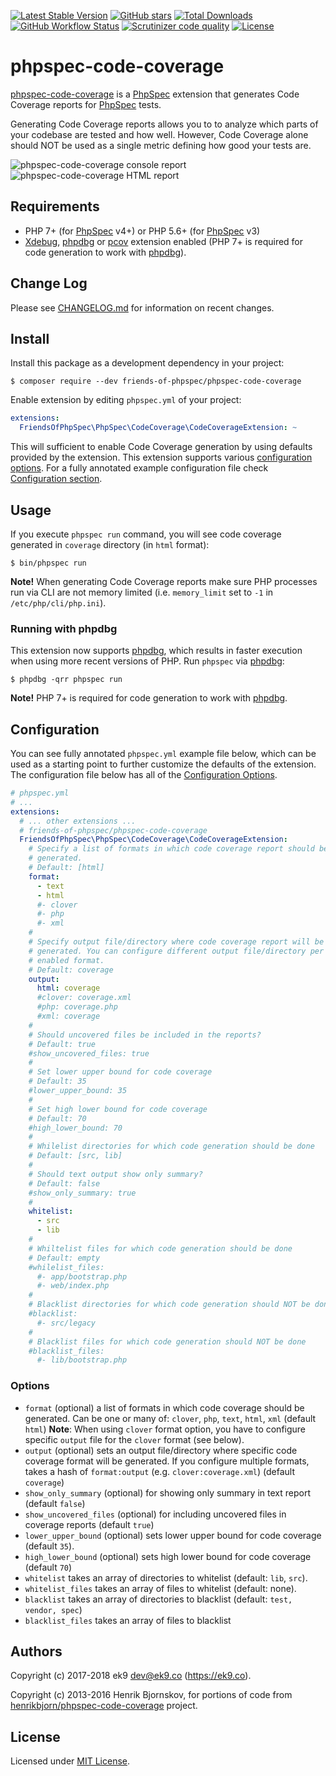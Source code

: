 [![Latest Stable Version](https://img.shields.io/packagist/v/friends-of-phpspec/phpspec-code-coverage.svg?style=flat-square)](https://packagist.org/packages/friends-of-phpspec/phpspec-code-coverage)
 [![GitHub stars](https://img.shields.io/github/stars/friends-of-phpspec/phpspec-code-coverage.svg?style=flat-square)](https://packagist.org/packages/friends-of-phpspec/phpspec-code-coverage)
 [![Total Downloads](https://img.shields.io/packagist/dt/friends-of-phpspec/phpspec-code-coverage.svg?style=flat-square)](https://packagist.org/packages/friends-of-phpspec/phpspec-code-coverage)
 [![GitHub Workflow Status](https://img.shields.io/github/workflow/status/friends-of-phpspec/phpspec-code-coverage/Continuous%20Integration?style=flat-square)](https://github.com/friends-of-phpspec/phpspec-code-coverage/actions)
 [![Scrutinizer code quality](https://img.shields.io/scrutinizer/quality/g/friends-of-phpspec/phpspec-code-coverage/master.svg?style=flat-square)](https://scrutinizer-ci.com/g/friends-of-phpspec/phpspec-code-coverage/?branch=master)
 [![License](https://img.shields.io/packagist/l/friends-of-phpspec/phpspec-code-coverage.svg?style=flat-square)](https://packagist.org/packages/friends-of-phpspec/phpspec-code-coverage)
 
# phpspec-code-coverage

[phpspec-code-coverage][0] is a [PhpSpec][2] extension that generates Code
Coverage reports for [PhpSpec][2] tests.

Generating Code Coverage reports allows you to to analyze which parts of your
codebase are tested and how well. However, Code Coverage alone should NOT be
used as a single metric defining how good your tests are.

![phpspec-code-coverage console report](https://i.imgur.com/BU10ZAV.png)
![phpspec-code-coverage HTML report](https://i.imgur.com/6xACR1g.png)

## Requirements

- PHP 7+ (for [PhpSpec][2] v4+) or PHP 5.6+ (for [PhpSpec][2] v3)
- [Xdebug][3], [phpdbg][4] or [pcov][6] extension enabled (PHP 7+ is required for code
  generation to work with [phpdbg][4]).

## Change Log

Please see [CHANGELOG.md](CHANGELOG.md) for information on recent changes.

## Install

Install this package as a development dependency in your project:

    $ composer require --dev friends-of-phpspec/phpspec-code-coverage

Enable extension by editing `phpspec.yml` of your project:

``` yaml
extensions:
  FriendsOfPhpSpec\PhpSpec\CodeCoverage\CodeCoverageExtension: ~
```

This will sufficient to enable Code Coverage generation by using defaults
provided by the extension. This extension supports various [configuration
options](#Options). For a fully annotated example configuration
file check [Configuration section](#Configuration).

## Usage

If you execute `phpspec run` command, you will see code coverage generated in `coverage` directory (in `html` format):

    $ bin/phpspec run

**Note!** When generating Code Coverage reports make sure PHP processes run via
CLI are not memory limited (i.e. `memory_limit` set to `-1` in
`/etc/php/cli/php.ini`).

### Running with phpdbg

This extension now supports [phpdbg][4], which results in faster execution when
using more recent versions of PHP. Run `phpspec` via [phpdbg][4]:

    $ phpdbg -qrr phpspec run

**Note!** PHP 7+ is required for code generation to work with [phpdbg][4].

## Configuration

You can see fully annotated `phpspec.yml` example file below, which can be used
as a starting point to further customize the defaults of the extension. The
configuration file below has all of the [Configuration Options](#Options).

```yaml
# phpspec.yml
# ...
extensions:
  # ... other extensions ...
  # friends-of-phpspec/phpspec-code-coverage
  FriendsOfPhpSpec\PhpSpec\CodeCoverage\CodeCoverageExtension:
    # Specify a list of formats in which code coverage report should be
    # generated.
    # Default: [html]
    format:
      - text
      - html
      #- clover
      #- php
      #- xml
    #
    # Specify output file/directory where code coverage report will be
    # generated. You can configure different output file/directory per
    # enabled format.
    # Default: coverage
    output:
      html: coverage
      #clover: coverage.xml
      #php: coverage.php
      #xml: coverage
    #
    # Should uncovered files be included in the reports?
    # Default: true
    #show_uncovered_files: true
    #
    # Set lower upper bound for code coverage
    # Default: 35
    #lower_upper_bound: 35
    #
    # Set high lower bound for code coverage
    # Default: 70
    #high_lower_bound: 70
    #
    # Whilelist directories for which code generation should be done
    # Default: [src, lib]
    #
    # Should text output show only summary?
    # Default: false
    #show_only_summary: true
    #
    whitelist:
      - src
      - lib
    #
    # Whiltelist files for which code generation should be done
    # Default: empty
    #whilelist_files:
      #- app/bootstrap.php
      #- web/index.php
    #
    # Blacklist directories for which code generation should NOT be done
    #blacklist:
      #- src/legacy
    #
    # Blacklist files for which code generation should NOT be done
    #blacklist_files:
      #- lib/bootstrap.php
```

### Options

* `format` (optional) a list of formats in which code coverage should be
  generated. Can be one or many of: `clover`, `php`, `text`, `html`, `xml` (default
  `html`)
  **Note**: When using `clover` format option, you have to configure specific
  `output` file for the `clover` format (see below).
* `output` (optional) sets an output file/directory where specific code
  coverage format will be generated. If you configure multiple formats, takes
  a hash of `format:output` (e.g. `clover:coverage.xml`) (default `coverage`)
* `show_only_summary` (optional) for showing only summary in text report (default `false`)
* `show_uncovered_files` (optional) for including uncovered files in coverage
  reports (default `true`)
* `lower_upper_bound` (optional) sets lower upper bound for code coverage
  (default `35`).
* `high_lower_bound` (optional) sets high lower bound for code coverage
  (default `70`)
* `whitelist` takes an array of directories to whitelist (default: `lib`,
  `src`).
* `whitelist_files` takes an array of files to whitelist (default: none).
* `blacklist` takes an array of directories to blacklist (default: `test,
  vendor, spec`)
* `blacklist_files` takes an array of files to blacklist

## Authors

Copyright (c) 2017-2018 ek9 <dev@ek9.co> (https://ek9.co).

Copyright (c) 2013-2016 Henrik Bjornskov, for portions of code from
[henrikbjorn/phpspec-code-coverage][1] project.

## License

Licensed under [MIT License](LICENSE).

[0]: https://github.com/friends-of-phpspec/phpspec-code-coverage
[1]: https://github.com/henrikbjorn/PhpSpecCodeCoverageExtension
[2]: http://www.phpspec.net/en/stable
[3]: https://xdebug.org/
[4]: https://github.com/krakjoe/phpdbg
[5]: https://github.com/leanphp/phpspec-code-coverage
[6]: https://github.com/krakjoe/pcov
